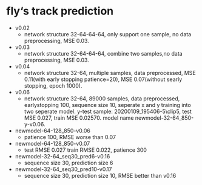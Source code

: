 # fly‘s track prediction
* v0.02
  + network structure 32-64-64-64, only support one sample, no data preprocessing, MSE 0.03.
* v0.03
  + network structure 32-64-64-64, combine two samples,no data preprocessing, MSE 0.03.
* v0.04
  + network structure 32-64, multiple samples, data preprocessed, MSE 0.11(with early stopping patience=20), MSE 0.07(without searly stopping, epoch 1000).
* v0.06
  + network structure 32-64, 89000 samples, data preprocessed, earlystopping 100, sequence size 10, seperate x and y training into two seperate model. y-test sample: 20200109_195406-5\\clip5, test MSE 0.027, train MSE 0.02570. model name newmodel-32-64_850-y-v0.06.
* newmodel-64-128_850-v0.06
  + patience 100, RMSE worse than 0.07
* newmodel-64-128_850-v0.07
  + test RMSE 0.027 train RMSE 0.022, patience 300
* newmodel-32-64_seq30_pred6-v0.16
  + sequence size 30, prediction size 6
* newmodel-32-64_seq30_pred10-v0.17
  + sequence size 30, prediction size 10, RMSE better than v0.16
